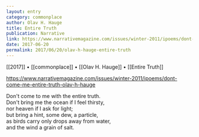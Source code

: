 ```yaml
---
layout: entry
category: commonplace
author: Olav H. Hauge
title: Entire Truth
publication: Narrative
link: https://www.narrativemagazine.com/issues/winter-2011/ipoems/dont-come-me-entire-truth-olav-h-hauge
date: 2017-06-20
permalink: 2017/06/20/olav-h-hauge-entire-truth
---
```


[[2017]] • [[commonplace]] • [[Olav H. Hauge]] • [[Entire Truth]] 

https://www.narrativemagazine.com/issues/winter-2011/ipoems/dont-come-me-entire-truth-olav-h-hauge

Don't come to me with the entire truth. 
<br>Don't bring me the ocean if I feel thirsty,
<br>nor heaven if I ask for light;
<br>but bring a hint, some dew, a particle,
<br>as birds carry only drops away from water,
<br>and the wind a grain of salt. 